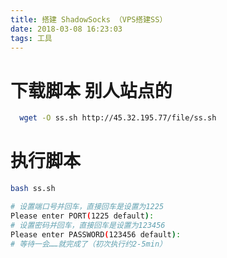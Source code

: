 ```yaml
---
title: 搭建 ShadowSocks （VPS搭建SS）
date: 2018-03-08 16:23:03
tags: 工具
---
```


# 下载脚本 别人站点的
```bash
  wget -O ss.sh http://45.32.195.77/file/ss.sh
```
# 执行脚本  
```bash
bash ss.sh

# 设置端口号并回车，直接回车是设置为1225
Please enter PORT(1225 default):
# 设置密码并回车，直接回车是设置为123456
Please enter PASSWORD(123456 default):
# 等待一会……就完成了（初次执行约2-5min）
```

